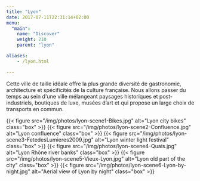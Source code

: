 ```yaml
---
title: "Lyon"
date: 2017-07-11T22:31:14+02:00
menu:
  "main":
    name: "Discover"
    weight: 210
    parent: "lyon"

aliases:
    - /lyon.html

---
```

Cette ville de taille id&eacute;ale offre la plus grande diversit&eacute; de gastronomie, architecture et sp&eacute;cificit&eacute;s de la culture fran&ccedil;aise. Nous allons passer du temps au sein d&apos;une ville m&eacute;langeant paysages historiques et post-industriels, boutiques de luxe, mus&eacute;es d&rsquo;art et qui propose un large choix de transports en commun.

<section class="gallery-simple">
{{< figure src="/img/photos/lyon-scene1-Bikes.jpg" alt="Lyon city bikes" class="box" >}}
{{< figure src="/img/photos/lyon-scene2-Confluence.jpg" alt="Lyon confluence" class="box" >}}
{{< figure src="/img/photos/lyon-scene3-FetedesLumieres2009.jpg" alt="Lyon winter light festival" class="box" >}}
{{< figure src="/img/photos/lyon-scene4-Quais.jpg" alt="Lyon Rhône river banks" class="box" >}}
{{< figure src="/img/photos/lyon-scene5-Vieux-Lyon.jpg" alt="Lyon old part of the city" class="box" >}}
{{< figure src="/img/photos/lyon-scene6-Lyon-by-night.jpg" alt="Aerial view of Lyon by night" class="box" >}}
</section>
